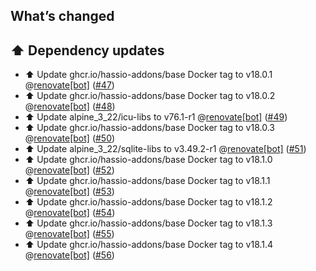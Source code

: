 ## What’s changed

## ⬆️ Dependency updates

- ⬆️ Update ghcr.io/hassio-addons/base Docker tag to v18.0.1 @[renovate[bot]](https://github.com/apps/renovate) ([#47](https://github.com/hassio-addons/addon-readarr/pull/47))
- ⬆️ Update ghcr.io/hassio-addons/base Docker tag to v18.0.2 @[renovate[bot]](https://github.com/apps/renovate) ([#48](https://github.com/hassio-addons/addon-readarr/pull/48))
- ⬆️ Update alpine_3_22/icu-libs to v76.1-r1 @[renovate[bot]](https://github.com/apps/renovate) ([#49](https://github.com/hassio-addons/addon-readarr/pull/49))
- ⬆️ Update ghcr.io/hassio-addons/base Docker tag to v18.0.3 @[renovate[bot]](https://github.com/apps/renovate) ([#50](https://github.com/hassio-addons/addon-readarr/pull/50))
- ⬆️ Update alpine_3_22/sqlite-libs to v3.49.2-r1 @[renovate[bot]](https://github.com/apps/renovate) ([#51](https://github.com/hassio-addons/addon-readarr/pull/51))
- ⬆️ Update ghcr.io/hassio-addons/base Docker tag to v18.1.0 @[renovate[bot]](https://github.com/apps/renovate) ([#52](https://github.com/hassio-addons/addon-readarr/pull/52))
- ⬆️ Update ghcr.io/hassio-addons/base Docker tag to v18.1.1 @[renovate[bot]](https://github.com/apps/renovate) ([#53](https://github.com/hassio-addons/addon-readarr/pull/53))
- ⬆️ Update ghcr.io/hassio-addons/base Docker tag to v18.1.2 @[renovate[bot]](https://github.com/apps/renovate) ([#54](https://github.com/hassio-addons/addon-readarr/pull/54))
- ⬆️ Update ghcr.io/hassio-addons/base Docker tag to v18.1.3 @[renovate[bot]](https://github.com/apps/renovate) ([#55](https://github.com/hassio-addons/addon-readarr/pull/55))
- ⬆️ Update ghcr.io/hassio-addons/base Docker tag to v18.1.4 @[renovate[bot]](https://github.com/apps/renovate) ([#56](https://github.com/hassio-addons/addon-readarr/pull/56))
